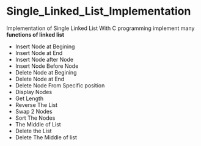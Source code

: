 # Single_Linked_List_Implementation
Implementation of Single Linked List With C programming 
implement many **functions of linked list**
- Insert Node at Begining
- Insert Node at End
- Insert Node after Node
- Insert Node Before Node
- Delete Node at Begining
- Delete Node at End
- Delete Node From Specific position
- Display Nodes
- Get Length
- Reverse The List
- Swap 2 Nodes
- Sort The Nodes
- The Middle of List
- Delete the List
- Delete The Middle of list
